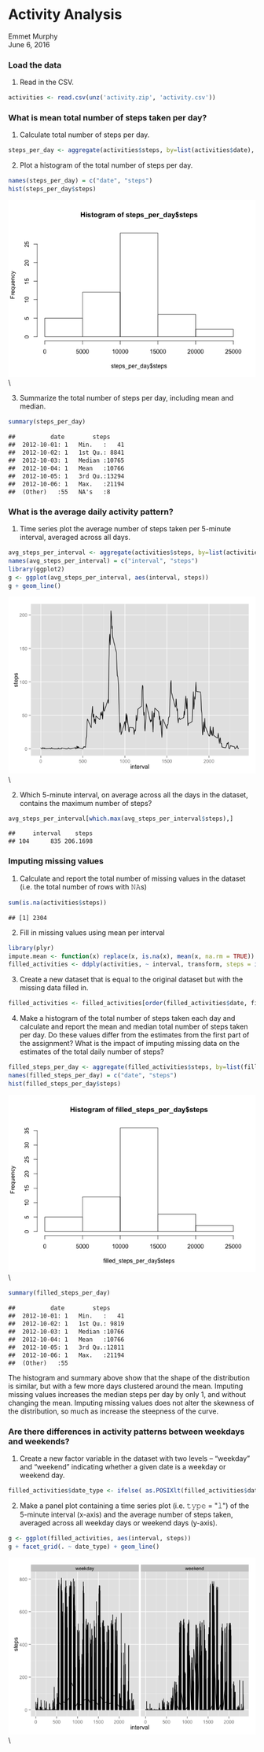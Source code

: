 # Activity Analysis
Emmet Murphy  
June 6, 2016  

### Load the data

1. Read in the CSV.


```r
activities <- read.csv(unz('activity.zip', 'activity.csv'))
```

### What is mean total number of steps taken per day?

1. Calculate total number of steps per day.


```r
steps_per_day <- aggregate(activities$steps, by=list(activities$date), sum)
```

2. Plot a histogram of the total number of steps per day.


```r
names(steps_per_day) = c("date", "steps") 
hist(steps_per_day$steps)
```

![](PA1_template_files/figure-html/unnamed-chunk-3-1.png)\

3. Summarize the total number of steps per day, including mean and median.


```r
summary(steps_per_day)
```

```
##          date        steps      
##  2012-10-01: 1   Min.   :   41  
##  2012-10-02: 1   1st Qu.: 8841  
##  2012-10-03: 1   Median :10765  
##  2012-10-04: 1   Mean   :10766  
##  2012-10-05: 1   3rd Qu.:13294  
##  2012-10-06: 1   Max.   :21194  
##  (Other)   :55   NA's   :8
```

### What is the average daily activity pattern?

1. Time series plot the average number of steps taken per 5-minute interval, averaged across all days.


```r
avg_steps_per_interval <- aggregate(activities$steps, by=list(activities$interval), mean, na.rm=TRUE)
names(avg_steps_per_interval) = c("interval", "steps") 
library(ggplot2)
g <- ggplot(avg_steps_per_interval, aes(interval, steps))
g + geom_line()
```

![](PA1_template_files/figure-html/unnamed-chunk-5-1.png)\

2. Which 5-minute interval, on average across all the days in the dataset, contains the maximum number of steps?


```r
avg_steps_per_interval[which.max(avg_steps_per_interval$steps),]
```

```
##     interval    steps
## 104      835 206.1698
```

### Imputing missing values

1. Calculate and report the total number of missing values in the dataset (i.e. the total number of rows with 𝙽𝙰s)


```r
sum(is.na(activities$steps))
```

```
## [1] 2304
```

2. Fill in missing values using mean per interval


```r
library(plyr)
impute.mean <- function(x) replace(x, is.na(x), mean(x, na.rm = TRUE))
filled_activities <- ddply(activities, ~ interval, transform, steps = impute.mean(steps))
```

3. Create a new dataset that is equal to the original dataset but with the missing data filled in.


```r
filled_activities <- filled_activities[order(filled_activities$date, filled_activities$interval), ] #plyr orders by group so we have to reorder
```

4. Make a histogram of the total number of steps taken each day and calculate and report the mean and median total number of steps taken per day. Do these values differ from the estimates from the first part of the assignment? What is the impact of imputing missing data on the estimates of the total daily number of steps?  


```r
filled_steps_per_day <- aggregate(filled_activities$steps, by=list(filled_activities$date), sum)
names(filled_steps_per_day) = c("date", "steps") 
hist(filled_steps_per_day$steps)
```

![](PA1_template_files/figure-html/unnamed-chunk-10-1.png)\

```r
summary(filled_steps_per_day)
```

```
##          date        steps      
##  2012-10-01: 1   Min.   :   41  
##  2012-10-02: 1   1st Qu.: 9819  
##  2012-10-03: 1   Median :10766  
##  2012-10-04: 1   Mean   :10766  
##  2012-10-05: 1   3rd Qu.:12811  
##  2012-10-06: 1   Max.   :21194  
##  (Other)   :55
```

The histogram and summary above show that the shape of the distribution is similar, but with a few more days clustered around the mean. Imputing missing values increases the median steps per day by only 1, and without changing the mean. Imputing missing values does not alter the skewness of the distribution, so much as increase the steepness of the curve.
  
### Are there differences in activity patterns between weekdays and weekends?

1. Create a new factor variable in the dataset with two levels – “weekday” and “weekend” indicating whether a given date is a weekday or weekend day.


```r
filled_activities$date_type <- ifelse( as.POSIXlt(filled_activities$date)$wday %in% c(0,6), 'weekend', 'weekday')
```

2. Make a panel plot containing a time series plot (i.e. 𝚝𝚢𝚙𝚎 = "𝚕") of the 5-minute interval (x-axis) and the average number of steps taken, averaged across all weekday days or weekend days (y-axis). 


```r
g <- ggplot(filled_activities, aes(interval, steps))
g + facet_grid(. ~ date_type) + geom_line() 
```

![](PA1_template_files/figure-html/unnamed-chunk-12-1.png)\
